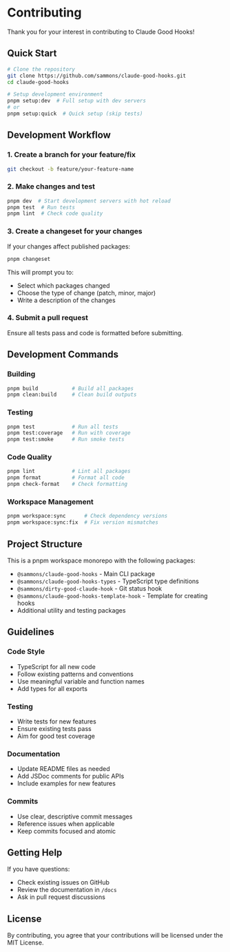 # Contributing

Thank you for your interest in contributing to Claude Good Hooks!

## Quick Start

```bash
# Clone the repository
git clone https://github.com/sammons/claude-good-hooks.git
cd claude-good-hooks

# Setup development environment
pnpm setup:dev  # Full setup with dev servers
# or
pnpm setup:quick  # Quick setup (skip tests)
```

## Development Workflow

### 1. Create a branch for your feature/fix

```bash
git checkout -b feature/your-feature-name
```

### 2. Make changes and test

```bash
pnpm dev  # Start development servers with hot reload
pnpm test  # Run tests
pnpm lint  # Check code quality
```

### 3. Create a changeset for your changes

If your changes affect published packages:

```bash
pnpm changeset
```

This will prompt you to:
- Select which packages changed
- Choose the type of change (patch, minor, major)
- Write a description of the changes

### 4. Submit a pull request

Ensure all tests pass and code is formatted before submitting.

## Development Commands

### Building
```bash
pnpm build           # Build all packages
pnpm clean:build     # Clean build outputs
```

### Testing
```bash
pnpm test            # Run all tests
pnpm test:coverage   # Run with coverage
pnpm test:smoke      # Run smoke tests
```

### Code Quality
```bash
pnpm lint            # Lint all packages
pnpm format          # Format all code
pnpm check-format    # Check formatting
```

### Workspace Management
```bash
pnpm workspace:sync      # Check dependency versions
pnpm workspace:sync:fix  # Fix version mismatches
```

## Project Structure

This is a pnpm workspace monorepo with the following packages:

- `@sammons/claude-good-hooks` - Main CLI package
- `@sammons/claude-good-hooks-types` - TypeScript type definitions
- `@sammons/dirty-good-claude-hook` - Git status hook
- `@sammons/claude-good-hooks-template-hook` - Template for creating hooks
- Additional utility and testing packages

## Guidelines

### Code Style
- TypeScript for all new code
- Follow existing patterns and conventions
- Use meaningful variable and function names
- Add types for all exports

### Testing
- Write tests for new features
- Ensure existing tests pass
- Aim for good test coverage

### Documentation
- Update README files as needed
- Add JSDoc comments for public APIs
- Include examples for new features

### Commits
- Use clear, descriptive commit messages
- Reference issues when applicable
- Keep commits focused and atomic

## Getting Help

If you have questions:
- Check existing issues on GitHub
- Review the documentation in `/docs`
- Ask in pull request discussions

## License

By contributing, you agree that your contributions will be licensed under the MIT License.